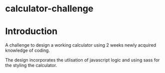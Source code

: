 # calculator-challenge

# Introduction 

A challenge to design a working calculator using 2 weeks newly acquired knowledge of coding.

The design incorporates the utlisation of javascript logic and using sass for the styling the calculator.


